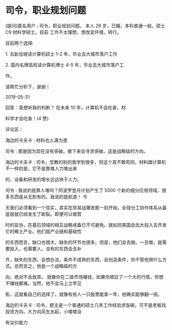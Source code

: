 # 司令，职业规划问题

(提问)匿名用户 : 司令，职业规划问题。 本人 29 岁，已婚，本科普通一般，硕士 C9 材料学硕士。目前 工作不太理想，想改变环境，转行。

目前两个选择:

1\. 去新加坡读计算机硕士 1-2 年，毕业去大城市落户工作

2\. 国内名牌高校读计算机博士 4-5 年，毕业去大城市落户工

作。

请帮忙分析下，谢谢！

2019-05-31

回答：真想听我的判断？ 在未来 10 年，计算机不会吃香，材

料学才会吃香！(4 赞)

评论区：

海边的卡夫卡 : 材料也人满为患

司令 : 那是因为现在没有突破。接下来会寻求突破。这是战略级的方向。

海边的卡夫卡 : 司令，您教的别的我学到很多，但这个真不敢苟同，材料跟计算机不一样的是，它不是靠堆人力堆出来

的，设备和研发的增长远远快于人力。

司令 : 我说的是靠人堆吗？阿波罗登月计划产生了 5000 个新的细分应用领域，很多东西是从无到有的。我说的是航道！ 今

天我们必须看到一个现实，其实在贸易战爆发那一刻开始，全球分工协作体系从最底层就已经发生了断裂。即便可以做暂

时的妥协，在基石领域的相互战略戒备已不可避免。就如同美国会加大投入去开发它的稀土产业。他们就产业链和基础性

的东西而言，缺口也很大，缺失的环节也很多。但是，他们会去做。一旦做，就需要投入，也需要人，没有的东西会去补

齐，缺失的东西，会想办法，条件不成熟的东西，会创造条件，你不管他用什么方式。总而言之，他是一个战略级的方

向，绝对不会放弃。 就像你在二级市场赚钱，如果你顺应了一个大的行情，你想不赚钱都难。当然，他不会马上立竿见

影，这就看自己的选择了。就像有些人一只股票能拿一年，他确实能够翻一倍。

海边的卡夫卡 : 司令，题主是一个普通的硕士几年工作经验求饭碗，可不是老板找投资方向。大方向风生水起，小喽喽没

有议价能力